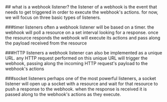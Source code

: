 <a name = "what-is-a-webhook-listener"/>
## what is a webhook listener?
the listener of a webhook is the event that needs to get triggered in order to execute the webhook's actions. for now, we will focus on three basic types of listeners.

###timer listeners
often a webhook listener will be based on a timer. the webhook will poll a resource on a set interval looking for a response. once the resource responds the webhook will execute its actions and pass along the payload received from the resource


###HTTP listeners
a webhook listener can also be implemented as a unique URL. any HTTP request performed on this unique URL will trigger the webhook, passing along the incoming HTTP request's payload to the webhook's actions

###socket listeners
perhaps one of the most powerful listeners, a socket listener will open up a socket with a resource and wait for that resource to push a response to the webhook. when the response is received it is passed along to the webhook's actions as they execute.
